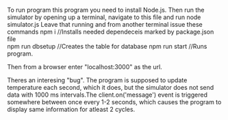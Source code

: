 To run program this program you need to install Node.js. Then run the simulator by opening up a terminal, navigate to this file and run node simulator.js
Leave that running and from another terminal issue these commands 
npm i 				//Installs needed dependeceis marked by package.json file	
npm run dbsetup            	//Creates the table for database
npm run start			//Runs program.

Then from a browser enter "localhost:3000" as the url.

Theres an interesing "bug". The program is supposed to update temperature each second, which it does, 
but the simulator does not send data with 1000 ms intervals.The client.on('message') event is triggered
somewhere between once every 1-2 seconds, which causes the program to display same information for atleast 
2 cycles.